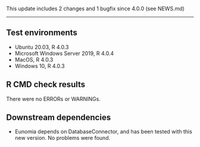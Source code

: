 This update includes 2 changes and 1 bugfix since 4.0.0 (see NEWS.md)

---

## Test environments
* Ubuntu 20.03, R 4.0.3
* Microsoft Windows Server 2019, R 4.0.4
* MacOS, R 4.0.3
* Windows 10, R 4.0.3

## R CMD check results

There were no ERRORs or WARNINGs. 

## Downstream dependencies

- Eunomia depends on DatabaseConnector, and has been tested with this new version. No problems were found.